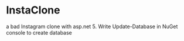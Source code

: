 # InstaClone
a bad Instagram clone with asp.net 5.
Write Update-Database in NuGet console to create database
